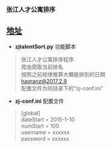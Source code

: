 ### 张江人才公寓排序 ###
[地址](http://www.zj-talentapt.com/Default.aspx?InternalLogin=1 "张江人才公寓")
----------
- **zjtalentSort.py**	功能脚本

> 张江人才公寓排序程序  
> 爬虫爬取当前排名  
> 按照之前规律推算大概能排到的日期  
> haoranz@2017.2.9  
> 配置文件为同目录下的"zj-conf.ini"

- **zj-conf.ini**	配置文件

> [global]  
> dateStart = 2015-1-10  
> numStart = 100  
> username = xxxxxx  
> password = xxxxxx  
